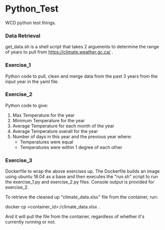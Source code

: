 # Python_Test
WCD python test things.

### Data Retrieval

get_data.sh is a shell script that takes 2 arguments to determine the range of years to pull from https://climate.weather.gc.ca/ . 

### Exercise_1

Python code to pull, clean and merge data from the past 3 years from the input year in the yaml file.

### Exercise_2

Python code to give:
1. Max Temperature for the year
2. Minimum Temperature for the year
3. Average Temperature for each month of the year
4. Average Temperature overall for the year
5. Number of days in this year and the previous year where:
    * Temperatures were equal
    * Temperatures were within 1 degree of each other

### Exercise_3

Dockerfile to wrap the above exercises up.  The Dockerfile builds an image using ubuntu 18.04 as a base and then executes the "run.sh" script to run the exercise_1.py and exercise_2.py files.  Console output is provided for exercise_2.

To retrieve the cleaned up "climate_data.xlsx" file from the container, run:

docker cp <container_id>:/climate_data.xlsx .

And it will pull the file from the container, regardless of whether it's currently running or not.